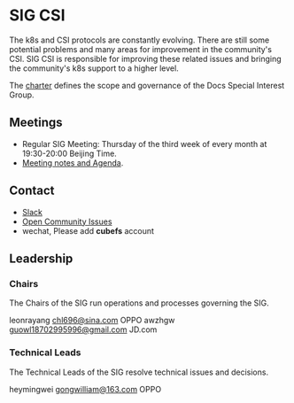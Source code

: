 # SIG CSI

The k8s and CSI protocols are constantly evolving. There are still some potential problems and many areas for improvement in the community's CSI. SIG CSI is responsible for improving these related issues and bringing the community's k8s support to a higher level.

The [charter](charter.md) defines the scope and governance of the Docs Special Interest Group.

## Meetings

- Regular SIG Meeting: Thursday of the third week of every month at 19:30-20:00 Beijing Time.
- [Meeting notes and Agenda](#).

## Contact

- [Slack](https://cubefs.slack.com/)
- [Open Community Issues](https://github.com/cubefs/cubefs-community/issues)
- wechat, Please add **cubefs** account

## Leadership

### Chairs

The Chairs of the SIG run operations and processes governing the SIG.

leonrayang  chl696@sina.com OPPO
awzhgw guowl18702995996@gmail.com JD.com

### Technical Leads

The Technical Leads of the SIG resolve technical issues and decisions.

heymingwei gongwilliam@163.com OPPO

